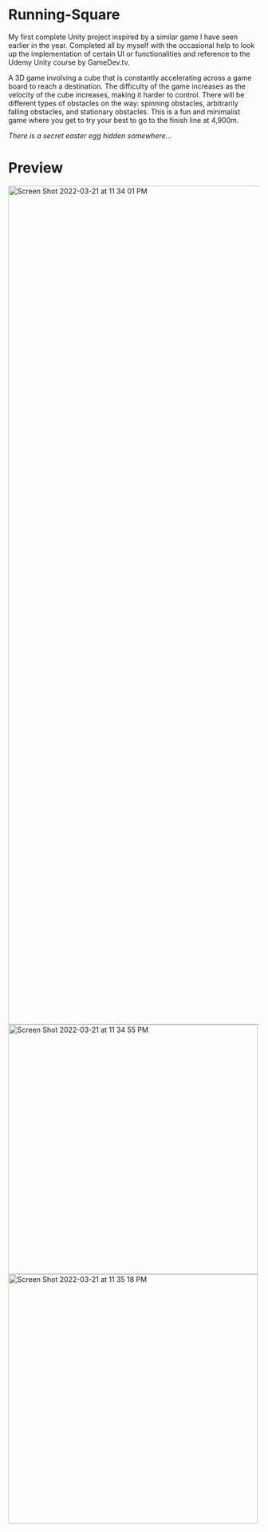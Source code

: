# Running-Square
My first complete Unity project inspired by a similar game I have seen earlier in the year. Completed all by myself with the occasional help to look up the implementation of certain UI or functionalities and reference to the Udemy Unity course by GameDev.tv.

A 3D game involving a cube that is constantly accelerating across a game board to reach a destination. The difficulty of the game increases as the velocity of the cube increases, making it harder to control. There will be different types of obstacles on the way: spinning obstacles, arbitrarily falling obstacles, and stationary obstacles. This is a fun and minimalist game where you get to try your best to go to the finish line at 4,900m.

*There is a secret easter egg hidden somewhere...*

# Preview
<img width="1680" alt="Screen Shot 2022-03-21 at 11 34 01 PM" src="https://user-images.githubusercontent.com/52476091/159402802-98467ef2-20fe-4b0a-8293-2d415fb42868.png">
<img width="500" alt="Screen Shot 2022-03-21 at 11 34 55 PM" src="https://user-images.githubusercontent.com/52476091/159402804-5115bab6-4253-4e47-8900-c0c2aad00ba0.png">
<img width="500" alt="Screen Shot 2022-03-21 at 11 35 18 PM" src="https://user-images.githubusercontent.com/52476091/159402805-1b0da78e-8f15-448e-857e-0c98dd40b7cc.png">
